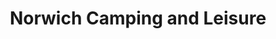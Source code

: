 ---
title: "Norwich Camping and Leisure"
url: /blofield/norwich-camping-and-leisure/
shop: Outdoor
---